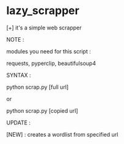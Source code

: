 # lazy_scrapper
[+] it's a simple web scrapper 

NOTE : 

modules you need for this script : 

requests,
pyperclip,
beautifulsoup4

SYNTAX : 

python scrap.py [full url]
  
or

python scrap.py [copied url]


UPDATE : 

[NEW] : creates a wordlist from specified url 
